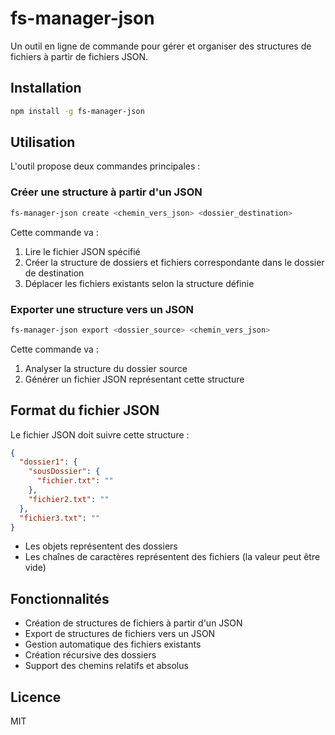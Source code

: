 # fs-manager-json

Un outil en ligne de commande pour gérer et organiser des structures de fichiers à partir de fichiers JSON.

## Installation

```bash
npm install -g fs-manager-json
```

## Utilisation

L'outil propose deux commandes principales :

### Créer une structure à partir d'un JSON

```bash
fs-manager-json create <chemin_vers_json> <dossier_destination>
```

Cette commande va :
1. Lire le fichier JSON spécifié
2. Créer la structure de dossiers et fichiers correspondante dans le dossier de destination
3. Déplacer les fichiers existants selon la structure définie

### Exporter une structure vers un JSON

```bash
fs-manager-json export <dossier_source> <chemin_vers_json>
```

Cette commande va :
1. Analyser la structure du dossier source
2. Générer un fichier JSON représentant cette structure

## Format du fichier JSON

Le fichier JSON doit suivre cette structure :

```json
{
  "dossier1": {
    "sousDossier": {
      "fichier.txt": ""
    },
    "fichier2.txt": ""
  },
  "fichier3.txt": ""
}
```

- Les objets représentent des dossiers
- Les chaînes de caractères représentent des fichiers (la valeur peut être vide)

## Fonctionnalités

- Création de structures de fichiers à partir d'un JSON
- Export de structures de fichiers vers un JSON
- Gestion automatique des fichiers existants
- Création récursive des dossiers
- Support des chemins relatifs et absolus

## Licence

MIT
